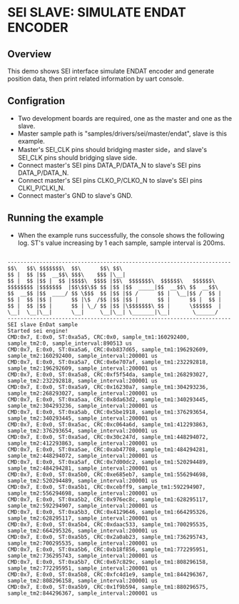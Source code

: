 # SEI SLAVE: SIMULATE ENDAT ENCODER

## Overview

This demo shows SEI interface simulate ENDAT encoder and generate position data, then print related information by uart console.

## Configration

- Two development boards are required, one as the master and one as the slave.
- Master sample path is "samples/drivers/sei/master/endat", slave is this example.
- Master's SEI_CLK pins should bridging master side，and slave's SEI_CLK pins should bridging slave side.
- Connect master's SEI pins DATA_P/DATA_N to slave's SEI pins DATA_P/DATA_N.
- Connect master's SEI pins CLKO_P/CLKO_N to slave's SEI pins CLKI_P/CLKI_N.
- Connect master's GND to slave's GND.

## Running the example

- When the example runs successfully, the console shows the following log. ST's value increasing by 1 each sample, sample interval is 200ms.

```console

----------------------------------------------------------------------
$$\   $$\ $$$$$$$\  $$\      $$\ $$\
$$ |  $$ |$$  __$$\ $$$\    $$$ |\__|
$$ |  $$ |$$ |  $$ |$$$$\  $$$$ |$$\  $$$$$$$\  $$$$$$\   $$$$$$\
$$$$$$$$ |$$$$$$$  |$$\$$\$$ $$ |$$ |$$  _____|$$  __$$\ $$  __$$\
$$  __$$ |$$  ____/ $$ \$$$  $$ |$$ |$$ /      $$ |  \__|$$ /  $$ |
$$ |  $$ |$$ |      $$ |\$  /$$ |$$ |$$ |      $$ |      $$ |  $$ |
$$ |  $$ |$$ |      $$ | \_/ $$ |$$ |\$$$$$$$\ $$ |      \$$$$$$  |
\__|  \__|\__|      \__|     \__|\__| \_______|\__|       \______/
----------------------------------------------------------------------
SEI slave EnDat sample
Started sei engine!
CMD:0x7, E:0x0, ST:0xa5a5, CRC:0x0, sample_tm1:160292400, sample_tm2:0, sample_interval:890513 us
CMD:0x7, E:0x0, ST:0xa5a6, CRC:0xb837d65, sample_tm1:196292609, sample_tm2:160292400, sample_interval:200001 us
CMD:0x7, E:0x0, ST:0xa5a7, CRC:0x6e707af, sample_tm1:232292818, sample_tm2:196292609, sample_interval:200001 us
CMD:0x7, E:0x0, ST:0xa5a8, CRC:0xf5f54da, sample_tm1:268293027, sample_tm2:232292818, sample_interval:200001 us
CMD:0x7, E:0x0, ST:0xa5a9, CRC:0x16230a7, sample_tm1:304293236, sample_tm2:268293027, sample_interval:200001 us
CMD:0x7, E:0x0, ST:0xa5aa, CRC:0x8da63d2, sample_tm1:340293445, sample_tm2:304293236, sample_interval:200001 us
CMD:0x7, E:0x0, ST:0xa5ab, CRC:0x5be1918, sample_tm1:376293654, sample_tm2:340293445, sample_interval:200001 us
CMD:0x7, E:0x0, ST:0xa5ac, CRC:0xc064a6d, sample_tm1:412293863, sample_tm2:376293654, sample_interval:200001 us
CMD:0x7, E:0x0, ST:0xa5ad, CRC:0x30c247d, sample_tm1:448294072, sample_tm2:412293863, sample_interval:200001 us
CMD:0x7, E:0x0, ST:0xa5ae, CRC:0xab47708, sample_tm1:484294281, sample_tm2:448294072, sample_interval:200001 us
CMD:0x7, E:0x0, ST:0xa5af, CRC:0x7d00dc2, sample_tm1:520294489, sample_tm2:484294281, sample_interval:200001 us
CMD:0x7, E:0x0, ST:0xa5b0, CRC:0xe685eb7, sample_tm1:556294698, sample_tm2:520294489, sample_interval:200001 us
CMD:0x7, E:0x0, ST:0xa5b1, CRC:0xcebff9, sample_tm1:592294907, sample_tm2:556294698, sample_interval:200001 us
CMD:0x7, E:0x0, ST:0xa5b2, CRC:0x976ec8c, sample_tm1:628295117, sample_tm2:592294907, sample_interval:200001 us
CMD:0x7, E:0x0, ST:0xa5b3, CRC:0x4129646, sample_tm1:664295326, sample_tm2:628295117, sample_interval:200001 us
CMD:0x7, E:0x0, ST:0xa5b4, CRC:0xdaac533, sample_tm1:700295535, sample_tm2:664295326, sample_interval:200001 us
CMD:0x7, E:0x0, ST:0xa5b5, CRC:0x2a0ab23, sample_tm1:736295743, sample_tm2:700295535, sample_interval:200001 us
CMD:0x7, E:0x0, ST:0xa5b6, CRC:0xb18f856, sample_tm1:772295951, sample_tm2:736295743, sample_interval:200001 us
CMD:0x7, E:0x0, ST:0xa5b7, CRC:0x67c829c, sample_tm1:808296158, sample_tm2:772295951, sample_interval:200001 us
CMD:0x7, E:0x0, ST:0xa5b8, CRC:0xfc4d1e9, sample_tm1:844296367, sample_tm2:808296158, sample_interval:200001 us
CMD:0x7, E:0x0, ST:0xa5b9, CRC:0x1f9b594, sample_tm1:880296575, sample_tm2:844296367, sample_interval:200001 us


```

